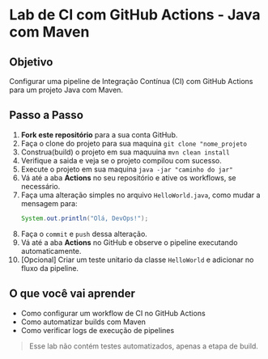 # Lab de CI com GitHub Actions - Java com Maven

## Objetivo
Configurar uma pipeline de Integração Contínua (CI) com GitHub Actions para um projeto Java com Maven.

## Passo a Passo

1. **Fork este repositório** para a sua conta GitHub.
2. Faça o clone do projeto para sua maquina `git clone "nome_projeto`
3. Construa(build) o projeto em sua maquuina `mvn clean install`
4. Verifique a saida e veja se o projeto compilou com sucesso.
5. Execute o projeto em sua maquina `java -jar "caminho do jar"`
6. Vá até a aba **Actions** no seu repositório e ative os workflows, se necessário.
7. Faça uma alteração simples no arquivo `HelloWorld.java`, como mudar a mensagem para:
   ```java
   System.out.println("Olá, DevOps!");
   ```
8. Faça o `commit` e `push` dessa alteração.
9. Vá até a aba **Actions** no GitHub e observe o pipeline executando automaticamente.
10. [Opcional] Criar um teste unitario da classe `HelloWorld` e adicionar no fluxo da pipeline.

## O que você vai aprender
- Como configurar um workflow de CI no GitHub Actions
- Como automatizar builds com Maven
- Como verificar logs de execução de pipelines

> Esse lab não contém testes automatizados, apenas a etapa de build.